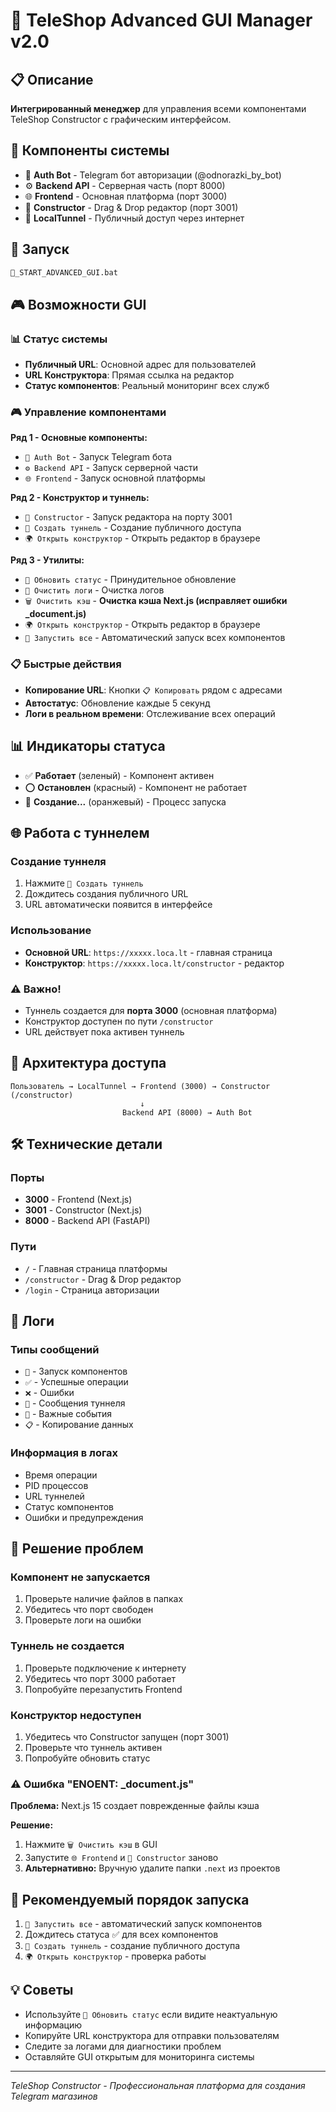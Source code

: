 # 🚀 TeleShop Advanced GUI Manager v2.0

## 📋 Описание
**Интегрированный менеджер** для управления всеми компонентами TeleShop Constructor с графическим интерфейсом.

## 🎯 Компоненты системы
- 🤖 **Auth Bot** - Telegram бот авторизации (@odnorazki_by_bot)
- ⚙️ **Backend API** - Серверная часть (порт 8000)  
- 🌐 **Frontend** - Основная платформа (порт 3000)
- 🎨 **Constructor** - Drag & Drop редактор (порт 3001)
- 🚀 **LocalTunnel** - Публичный доступ через интернет

## 🚀 Запуск
```bash
🚀_START_ADVANCED_GUI.bat
```

## 🎮 Возможности GUI

### 📊 Статус системы
- **Публичный URL**: Основной адрес для пользователей
- **URL Конструктора**: Прямая ссылка на редактор
- **Статус компонентов**: Реальный мониторинг всех служб

### 🎮 Управление компонентами
**Ряд 1 - Основные компоненты:**
- `🤖 Auth Bot` - Запуск Telegram бота
- `⚙️ Backend API` - Запуск серверной части
- `🌐 Frontend` - Запуск основной платформы

**Ряд 2 - Конструктор и туннель:**
- `🎨 Constructor` - Запуск редактора на порту 3001
- `🚀 Создать туннель` - Создание публичного доступа
- `🌍 Открыть конструктор` - Открыть редактор в браузере

**Ряд 3 - Утилиты:**
- `🔄 Обновить статус` - Принудительное обновление
- `🧹 Очистить логи` - Очистка логов
- `🗑️ Очистить кэш` - **Очистка кэша Next.js (исправляет ошибки _document.js)**
- `🌍 Открыть конструктор` - Открыть редактор в браузере
- `🚀 Запустить все` - Автоматический запуск всех компонентов

### 📋 Быстрые действия
- **Копирование URL**: Кнопки `📋 Копировать` рядом с адресами
- **Автостатус**: Обновление каждые 5 секунд
- **Логи в реальном времени**: Отслеживание всех операций

## 📊 Индикаторы статуса
- ✅ **Работает** (зеленый) - Компонент активен
- ⭕ **Остановлен** (красный) - Компонент не работает  
- 🔄 **Создание...** (оранжевый) - Процесс запуска

## 🌐 Работа с туннелем

### Создание туннеля
1. Нажмите `🚀 Создать туннель`
2. Дождитесь создания публичного URL
3. URL автоматически появится в интерфейсе

### Использование
- **Основной URL**: `https://xxxxx.loca.lt` - главная страница
- **Конструктор**: `https://xxxxx.loca.lt/constructor` - редактор

### ⚠️ Важно!
- Туннель создается для **порта 3000** (основная платформа)
- Конструктор доступен по пути `/constructor`
- URL действует пока активен туннель

## 🔗 Архитектура доступа

```
Пользователь → LocalTunnel → Frontend (3000) → Constructor (/constructor)
                             ↓
                         Backend API (8000) → Auth Bot
```

## 🛠 Технические детали

### Порты
- **3000** - Frontend (Next.js)
- **3001** - Constructor (Next.js) 
- **8000** - Backend API (FastAPI)

### Пути
- `/` - Главная страница платформы
- `/constructor` - Drag & Drop редактор
- `/login` - Страница авторизации

## 📝 Логи

### Типы сообщений
- `🚀` - Запуск компонентов
- `✅` - Успешные операции
- `❌` - Ошибки
- `📡` - Сообщения туннеля
- `🎉` - Важные события
- `📋` - Копирование данных

### Информация в логах
- Время операции
- PID процессов
- URL туннелей
- Статус компонентов
- Ошибки и предупреждения

## 🔧 Решение проблем

### Компонент не запускается
1. Проверьте наличие файлов в папках
2. Убедитесь что порт свободен
3. Проверьте логи на ошибки

### Туннель не создается  
1. Проверьте подключение к интернету
2. Убедитесь что порт 3000 работает
3. Попробуйте перезапустить Frontend

### Конструктор недоступен
1. Убедитесь что Constructor запущен (порт 3001)
2. Проверьте что туннель активен
3. Попробуйте обновить статус

### ⚠️ Ошибка "ENOENT: _document.js"
**Проблема:** Next.js 15 создает поврежденные файлы кэша

**Решение:**
1. Нажмите `🗑️ Очистить кэш` в GUI
2. Запустите `🌐 Frontend` и `🎨 Constructor` заново
3. **Альтернативно:** Вручную удалите папки `.next` из проектов

## 🎯 Рекомендуемый порядок запуска
1. `🚀 Запустить все` - автоматический запуск компонентов
2. Дождитесь статуса ✅ для всех компонентов  
3. `🚀 Создать туннель` - создание публичного доступа
4. `🌍 Открыть конструктор` - проверка работы

## 💡 Советы
- Используйте `🔄 Обновить статус` если видите неактуальную информацию
- Копируйте URL конструктора для отправки пользователям
- Следите за логами для диагностики проблем
- Оставляйте GUI открытым для мониторинга системы

---
*TeleShop Constructor - Профессиональная платформа для создания Telegram магазинов* 
